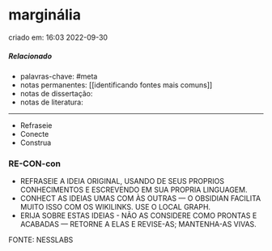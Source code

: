 # marginália
criado em: 16:03 2022-09-30

##### Relacionado
- palavras-chave: #meta 
- notas permanentes: [[identificando fontes mais comuns]]
- notas de dissertação:
- notas de literatura: 

---
- Refraseie
- Conecte
- Construa

### RE-CON-con

- REFRASEIE A IDEIA ORIGINAL, USANDO DE SEUS PROPRIOS CONHECIMENTOS E ESCREVENDO EM SUA PROPRIA LINGUAGEM.
- CONHECT AS IDEIAS UMAS COM ÀS OUTRAS — O OBSIDIAN FACILITA MUITO ISSO COM OS WIKILINKS. USE O LOCAL GRAPH.
- ERIJA SOBRE ESTAS IDEIAS - NÃO AS CONSIDERE COMO PRONTAS E ACABADAS — RETORNE A ELAS E REVISE-AS; MANTENHA-AS VIVAS. 

FONTE: NESSLABS


